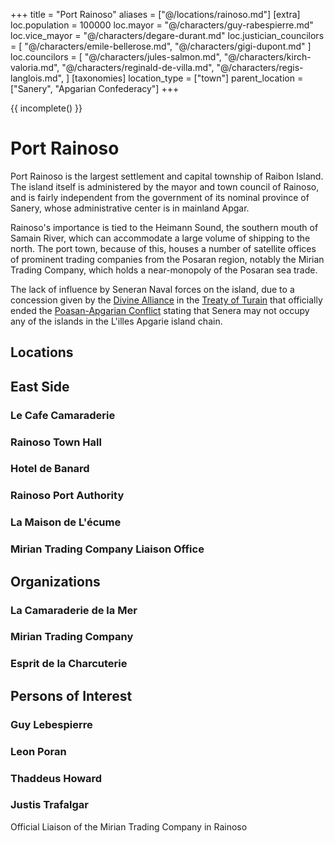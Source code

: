 +++
title = "Port Rainoso"
aliases = ["@/locations/rainoso.md"]
[extra]
loc.population = 100000
loc.mayor = "@/characters/guy-rabespierre.md"
loc.vice_mayor = "@/characters/degare-durant.md"
loc.justician_councilors = [
  "@/characters/emile-bellerose.md",
  "@/characters/gigi-dupont.md"
]
loc.councilors = [
  "@/characters/jules-salmon.md",
  "@/characters/kirch-valoria.md",
  "@/characters/reginald-de-villa.md",
  "@/characters/regis-langlois.md",
]
[taxonomies]
location_type = ["town"]
parent_location = ["Sanery", "Apgarian Confederacy"]
+++

{{ incomplete() }}

# Port Rainoso

Port Rainoso is the largest settlement and capital township of Raibon Island. 
The island itself is administered by the mayor and town council of Rainoso, and is
fairly independent from the government of its nominal province of Sanery, whose
administrative center is in mainland Apgar.

Rainoso's importance is tied to the Heimann Sound, the southern mouth of Samain
River, which can accommodate a large volume of shipping to the north. The port
town, because of this, houses a number of satellite offices of prominent trading
companies from the Posaran region, notably the Mirian Trading Company, which holds
a near-monopoly of the Posaran sea trade.

The lack of influence by Seneran Naval forces on the island, due to a concession 
given by the [Divine Alliance](@/organizations/divine-alliance.md) in the [Treaty of Turain](@/events/treaty-of-turain.md) that officially
ended the [Poasan-Apgarian Conflict](@/misc/poasan-apgarian-conflict.md) stating that Senera may not occupy any of the
islands in the L'illes Apgarie island chain.

## Locations

## East Side
### Le Cafe Camaraderie

### Rainoso Town Hall

### Hotel de Banard

### Rainoso Port Authority

### La Maison de L'écume

### Mirian Trading Company Liaison Office

## Organizations

### La Camaraderie de la Mer

### Mirian Trading Company

### Esprit de la Charcuterie

## Persons of Interest

### Guy Lebespierre

### Leon Poran

### Thaddeus Howard

### Justis Trafalgar
Official Liaison of the Mirian Trading Company in Rainoso